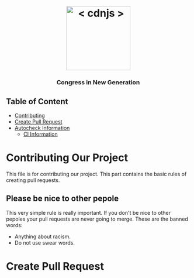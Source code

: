 
<h1 align="center">
    <a href="https://cdnjs.com"><img src="https://avatars.githubusercontent.com/u/87930389?s=400&u=0eddc6cfe575184fd12b178eeec6a8df4ff3b0f7&v=4" width="175px" alt="< cdnjs >"></a>
</h1>

<h3 align="center">Congress in New Generation</h3>

## Table of Content
 * [Contributing](#contributing-our-project)
 * [Create Pull Request](#create-pull-request) 
 * [Autocheck Information](#autocheck-information)
	 * [CI Information](#ci-information)
  

# Contributing Our Project

This file is for contributing our project. This part contains the basic rules of creating pull requests.

## Please be nice to other pepole

This very simple rule is really important. If you don't be nice to other pepoles your pull requests are never going to merge. These are the banned words:
- Anything about racism.
- Do not use swear words.

## 


# Create Pull Request
